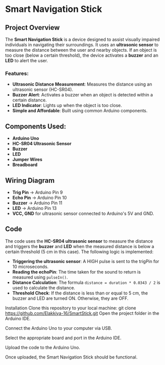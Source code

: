 # Smart Navigation Stick

## Project Overview
The **Smart Navigation Stick** is a device designed to assist visually impaired individuals in navigating their surroundings. It uses an **ultrasonic sensor** to measure the distance between the user and nearby objects. If an object is too close (below a certain threshold), the device activates a **buzzer** and an **LED** to alert the user.

### Features:
- **Ultrasonic Distance Measurement**: Measures the distance using an ultrasonic sensor (HC-SR04).
- **Buzzer Alert**: Activates a buzzer when an object is detected within a certain distance.
- **LED Indicator**: Lights up when the object is too close.
- **Simple and Affordable**: Built using common Arduino components.

## Components Used:
- **Arduino Uno**
- **HC-SR04 Ultrasonic Sensor**
- **Buzzer**
- **LED**
- **Jumper Wires**
- **Breadboard**

## Wiring Diagram
- **Trig Pin** → Arduino Pin 9
- **Echo Pin** → Arduino Pin 10
- **Buzzer** → Arduino Pin 11
- **LED** → Arduino Pin 13
- **VCC, GND** for ultrasonic sensor connected to Arduino's 5V and GND.

## Code
The code uses the **HC-SR04 ultrasonic sensor** to measure the distance and triggers the **buzzer** and **LED** when the measured distance is below a certain threshold (5 cm in this case). The following logic is implemented:
- **Triggering the ultrasonic sensor**: A HIGH pulse is sent to the trigPin for 10 microseconds.
- **Reading the echoPin**: The time taken for the sound to return is measured using `pulseIn()`.
- **Distance Calculation**: The formula `distance = duration * 0.0343 / 2` is used to calculate the distance.
- **Threshold Check**: If the distance is less than or equal to 5 cm, the buzzer and LED are turned ON. Otherwise, they are OFF.

Installation
Clone this repository to your local machine:
git clone https://github.com/Elakkiya-16/SmartStick.git
Open the project folder in the Arduino IDE.

Connect the Arduino Uno to your computer via USB.

Select the appropriate board and port in the Arduino IDE.

Upload the code to the Arduino Uno.

Once uploaded, the Smart Navigation Stick should be functional.
